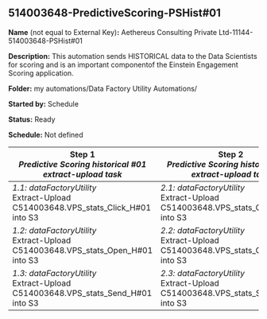 ## 514003648-PredictiveScoring-PSHist#01

**Name** (not equal to External Key)**:** Aethereus Consulting Private Ltd-11144-514003648-PSHist#01

**Description:** This automation sends HISTORICAL data to the Data Scientists for scoring and is an important componentof the Einstein Engagement Scoring application.

**Folder:** my automations/Data Factory Utility Automations/

**Started by:** Schedule

**Status:** Ready

**Schedule:** Not defined

| Step 1<br>_Predictive Scoring historical #01 extract-upload task_ | Step 2<br>_Predictive Scoring historical #02 extract-upload task_ | Step 3<br>_Predictive Scoring historical #03 extract-upload task_ | Step 4<br>_Predictive Scoring historical #04 extract-upload task_ | Step 5<br>_Predictive Scoring historical #05 extract-upload task_ | Step 6<br>_Predictive Scoring historical #06 extract-upload task_ | Step 7<br>_Predictive Scoring historical #S_ExportDo extract-upload task_ |
| --- | --- | --- | --- | --- | --- | --- |
| _1.1: dataFactoryUtility_<br>Extract-Upload C514003648.VPS_stats_Click_H#01 into S3 | _2.1: dataFactoryUtility_<br>Extract-Upload C514003648.VPS_stats_Click_H#02 into S3 | _3.1: dataFactoryUtility_<br>Extract-Upload C514003648.VPS_stats_Click_H#03 into S3 | _4.1: dataFactoryUtility_<br>Extract-Upload C514003648.VPS_stats_Click_H#04 into S3 | _5.1: dataFactoryUtility_<br>Extract-Upload C514003648.VPS_stats_Click_H#05 into S3 | _6.1: dataFactoryUtility_<br>Extract-Upload C514003648.VPS_stats_Click_H#06 into S3 | _7.1: dataFactoryUtility_<br>Extract-Upload C514003648.VPS_ExportDone_Hist_Email into S3 |
| _1.2: dataFactoryUtility_<br>Extract-Upload C514003648.VPS_stats_Open_H#01 into S3 | _2.2: dataFactoryUtility_<br>Extract-Upload C514003648.VPS_stats_Open_H#02 into S3 | _3.2: dataFactoryUtility_<br>Extract-Upload C514003648.VPS_stats_Open_H#03 into S3 | _4.2: dataFactoryUtility_<br>Extract-Upload C514003648.VPS_stats_Open_H#04 into S3 | _5.2: dataFactoryUtility_<br>Extract-Upload C514003648.VPS_stats_Open_H#05 into S3 | _6.2: dataFactoryUtility_<br>Extract-Upload C514003648.VPS_stats_Open_H#06 into S3 | - |
| _1.3: dataFactoryUtility_<br>Extract-Upload C514003648.VPS_stats_Send_H#01 into S3 | _2.3: dataFactoryUtility_<br>Extract-Upload C514003648.VPS_stats_Send_H#02 into S3 | _3.3: dataFactoryUtility_<br>Extract-Upload C514003648.VPS_stats_Send_H#03 into S3 | _4.3: dataFactoryUtility_<br>Extract-Upload C514003648.VPS_stats_Send_H#04 into S3 | _5.3: dataFactoryUtility_<br>Extract-Upload C514003648.VPS_stats_Send_H#05 into S3 | _6.3: dataFactoryUtility_<br>Extract-Upload C514003648.VPS_stats_Send_H#06 into S3 | - |
